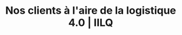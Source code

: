 ---
title: "Nos clients à l'aire de la logistique 4.0 | IILQ"
description: "Découvrez comment l'IILQ aide diverses organisations à optimiser divers maillons de leur chaîne logistique."
draft: false
titre: "Nos Réalisations"
image: "/img/realisations.jpg"
---